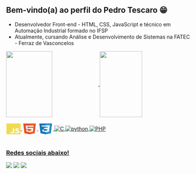 ## Bem-vindo(a) ao perfil do Pedro Tescaro 😁
- Desenvolvedor Front-end - HTML, CSS, JavaScript e técnico em Automação Industrial formado no IFSP
- Atualmente, cursando Análise e Desenvolvimento de Sistemas na FATEC - Ferraz de Vasconcelos
 <div>
   <a href="https://github.com/pedrotescaro">
   <img height="180em" width="50%" align="center" src="https://github-readme-stats.vercel.app/api?username=pedrotescaro&show_icons=true&theme=omni&include_all_commits=true&count_private=true"/>
   <img height="180em" width="48%" align="center" src="https://github-readme-stats.vercel.app/api/top-langs?username=pedrotescaro&layout=compact&langs_count=8&theme=omni&card_width=320" />
</div>
    
<div style="display: inline_block"><br>
  <img align="center" alt="Js" height="30" width="40" src="https://raw.githubusercontent.com/devicons/devicon/master/icons/javascript/javascript-plain.svg">
  <img align="center" alt="HTML" height="30" width="40" src="https://raw.githubusercontent.com/devicons/devicon/master/icons/html5/html5-original.svg">
  <img align="center" alt="CSS" height="30" width="40" src="https://raw.githubusercontent.com/devicons/devicon/master/icons/css3/css3-original.svg">
  <img align="center" alt="C" height="30" width="40" src="https://cdn.jsdelivr.net/gh/devicons/devicon@latest/icons/c/c-original.svg">
  <img align="center" alt="python" height="30" width="40"  src="https://cdn.jsdelivr.net/gh/devicons/devicon@latest/icons/python/python-original.svg">
 <img align="center" alt="PHP" height="30" width="40"  src="https://cdn.jsdelivr.net/gh/devicons/devicon@latest/icons/php/php-original.svg">
  

</div>
 
<br>
 
### Redes sociais abaixo!
 
<div> 
  <a href = "mailto:pedroatescaro@gmail.com"><img src="https://img.shields.io/badge/-Gmail-%23333?style=for-the-badge&logo=gmail&logoColor=white" target="_blank"></a>
  <a href="https://www.linkedin.com/in/pedrotescaro/" target="_blank"><img src="https://img.shields.io/badge/-LinkedIn-%230077B5?style=for-the-badge&logo=linkedin&logoColor=white" target="_blank"></a>
   <a href="https://instagram.com/tescpedro" target="_blank"><img src="https://img.shields.io/badge/-Instagram-%23E4405F?style=for-the-badge&logo=instagram&logoColor=white" target="_blank"></a>
</div>
